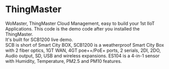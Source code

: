 # ThingMaster
WoMaster, ThingMaster Cloud Management, easy to build your 1st IIoT Applications.
This code is the demo code after you installed the ThingMaster.  
It's built for SCB1200 live demo.  
SCB is short of Smart City BOX, SCB1200 is a weatherproof Smart City Box with 2 fiber optics, 1GT WAN, 4GT poe++/PoE+ ports, 2 serials, 2DI, 2DO, Audio output, SD, USB and wireless expansions.
ES104 is a 4-in-1 sensor with Humidity, Temperature, PM2.5 and PM10 features.

